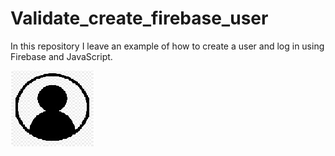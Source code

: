 # Validate_create_firebase_user

In this repository I leave an example of how to create a user and log in using Firebase and JavaScript.

![alt text](https://github.com/DaniloPorto30/Validate_create_firebase_user/blob/master/img/login1.jpg?raw=true)
